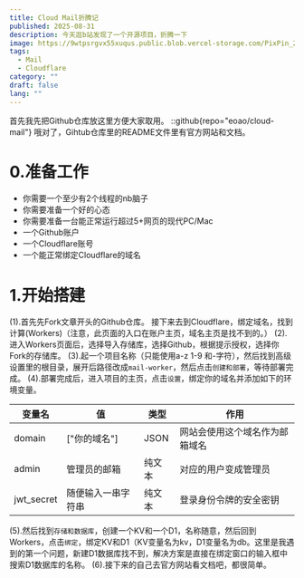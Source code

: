 ```yaml
---
title: Cloud Mail折腾记
published: 2025-08-31
description: 今天逛b站发现了一个开源项目，折腾一下
image: https://9wtpsrgvx55xuqus.public.blob.vercel-storage.com/PixPin_2025-10-18_19-17-06-E3JIN0T5JAgarhCGli4nl7YoRITrFZ.png
tags:
  - Mail
  - Cloudflare
category: ""
draft: false
lang: ""
---
```

首先我先把Github仓库放这里方便大家取用。
::github{repo="eoao/cloud-mail"}
哦对了，Gihtub仓库里的README文件里有官方网站和文档。

# 0.准备工作
- 你需要一个至少有2个线程的nb脑子
- 你需要准备一个好的心态
- 你需要准备一台能正常运行超过5+网页的现代PC/Mac
- 一个Github账户
- 一个Cloudflare账号
- 一个能正常绑定Cloudflare的域名
# 1.开始搭建
(1).首先先Fork文章开头的Github仓库。
接下来去到Cloudflare，绑定域名，找到计算(Workers)（注意，此页面的入口在账户主页，域名主页是找不到的。）
(2).进入Workers页面后，选择导入存储库，选择Github，根据提示授权，选择你Fork的存储库。
(3).起一个项目名称（只能使用a-z 1-9 和-字符），然后找到高级设置里的根目录，展开后路径改成`mail-worker`，然后点击`创建和部署`，等待部署完成。
(4).部署完成后，进入项目的主页，点击`设置`，绑定你的域名并添加如下的环境变量。

| 变量名     | 值                 | 类型   | 作用                           |
| ---------- | ------------------ | ------ | ------------------------------ |
| domain     | ["你的域名"]       | JSON   | 网站会使用这个域名作为邮箱域名 |
| admin      | 管理员的邮箱       | 纯文本 | 对应的用户变成管理员           |
| jwt_secret | 随便输入一串字符串 | 纯文本 | 登录身份令牌的安全密钥         |
(5).然后找到`存储和数据库`，创建一个KV和一个D1，名称随意，然后回到Workers，点击`绑定`，绑定KV和D1（KV变量名为kv，D1变量名为db。这里是我遇到的第一个问题，新建D1数据库找不到，解决方案是直接在绑定窗口的输入框中搜索D1数据库的名称。
(6).接下来的自己去官方网站看文档吧，都很简单。
<script src="https://giscus.app/client.js"
        data-repo="cxr1-dev/giscus-fuwari"
        data-repo-id="R_kgDOPYpcxQ"
        data-category="Announcements"
        data-category-id="DIC_kwDOPYpcxc4CtzPu"
        data-mapping="pathname"
        data-strict="0"
        data-reactions-enabled="1"
        data-emit-metadata="0"
        data-input-position="top"
        data-theme="dark"
        data-lang="zh-CN"
        data-loading="lazy"
        crossorigin="anonymous"
        async>
</script>